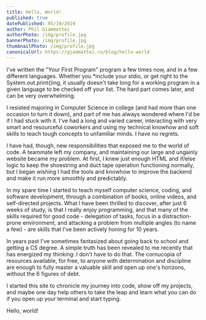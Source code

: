 ```yaml
---
title: Hello, World!
published: true
datePublished: 05/19/2019
author: Phil Giammattei
authorPhoto: /img/profile.jpg
bannerPhoto: /img/profile.jpg
thumbnailPhoto: /img/profile.jpg
canonicalUrl: https://giammattei.co/blog/hello-world
---
```


I've written the "Your First Program" program a few times now, and in a few different languages. Whether you \*include your stdio, or get right to the System.out.print()ing, it usually doesn't take long for a working program in a given language to be checked off your list. The hard part comes later, and can be very overwhelming.

I resisted majoring in Computer Science in college (and had more than one occasion to turn it down), and part of me has always wondered where I'd be if I had stuck with it. I've had a long and varied career, interacting with very smart and resourceful coworkers and using my technical knowhow and soft skills to teach tough concepts to unfamiliar minds. I have no regrets.

I have had, though, new responsibilities that exposed me to the world of code. A teammate left my company, and maintaining our large and ungainly website became my problem. At first, I knew just enough HTML and if/else logic to keep the shoestring and duct tape operation functioning normally, but I began wishing I had the tools and knowhow to improve the backend and make it run more smoothly and predictably.

In my spare time I started to teach myself computer science, coding, and software development, through a combination of books, online videos, and self-directed projects. What I have been thrilled to discover, after just 6 weeks of study, is that I really enjoy programming, and that many of the skills required for good code - delegation of tasks, focus in a distraction-prone environment, and attacking a problem from multiple angles (to name a few) - are skills that I've been actively honing for 10 years.

In years past I've sometimes fantasized about going back to school and getting a CS degree. A simple truth has been revealed to me recently that has energized my thinking: I don't have to do that. The cornucopia of resources available, for free, to anyone with determination and discipline are enough to fully master a valuable skill and open up one's horizons, without the 6 figures of debt.

I started this site to chronicle my journey into code, show off my projects, and maybe one day help others to take the leap and learn what you can do if you open up your terminal and start typing.

Hello, world!
